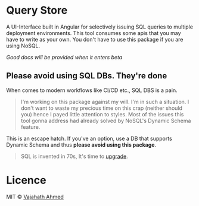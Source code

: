 # Query Store

A UI-Interface built in Angular for selectively issuing SQL queries to multiple deployment environments. This tool consumes some apis that you may have to write as your own. You don't have to use this package if you are using NoSQL.

_Good docs will be provided when it enters beta_

## Please avoid using SQL DBs. They're done

When comes to modern workflows like CI/CD etc., SQL DBS is a pain.

> I'm working on this package against my will. I'm in such a situation. I don't want to waste my precious time on this crap (neither should you) hence I payed little attention to styles. Most of the issues this tool gonna address had already solved by NoSQL's Dynamic Schema feature.

This is an escape hatch. If you've an option, use a DB that supports Dynamic Schema and thus **please avoid using this package**.

> SQL is invented in 70s, It's time to [upgrade](https://www.mongodb.com/).

# Licence

MIT &copy; [Vajahath Ahmed](https://twitter.com/vahatth7)
